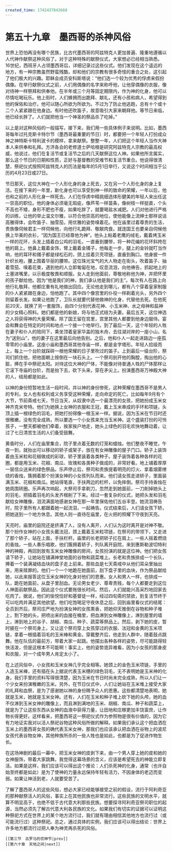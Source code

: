 ```yaml
---
created_time: 1742437842668
---
```

   

# 第五十九章　墨西哥的杀神风俗

世界上恐怕再没有哪个民族，比古代墨西哥的阿兹特克人更加普遍、隆重地遵循以人代神作献祭这种风俗了。对于这种特殊的献祭仪式，大家想必已经相当熟悉。16世纪，西班牙人占领墨西哥后，详细记录过这些仪式。他们发现在这个遥远的地方，有一种宗教虽然野蛮残酷，却和他们的宗教有很多奇怪的重合之处，这引起了他们极大的兴趣。耶稣会成员安科斯塔说：“他们选一个较为优秀的俘虏来假扮偶像。在举行献祭仪式之前，人们用偶像的名字来称呼他，让他穿偶像的衣服，像对待神一样祭拜和供奉他。在半年或三个月等固定期限内，作为神的化身，他可以尽情吃喝玩乐。他上街时，人们蜂拥而出跪拜、献礼，还有小孩和病人，希望得到他的保佑和治疗。他可以随心所欲为所欲为。不过为了防止他逃跑，总有十个或十二个人紧紧跟在他身边。有时他还吹笛子，故意吸引大家来朝拜他。等节日来临，他已经长胖了。人们就把他当一个神圣的祭品杀了吃掉。”

以上是对这种风俗的一般描写，接下来，我们用一些具体例子来说明。比如，墨西哥每年过托克斯卡特尔节（墨西哥最重要的节日）时，都要把一个年轻人打扮成众神之神特斯卡特利波卡的模样，拿来献祭。整整一年，人们把这个年轻人当作大神本人来供奉和礼拜。方济各会的老修道士萨哈根是研究阿兹特克人宗教的最高权威，他说过，他们在复活节或复活节之后的几天献祭这位人神。如果他所言属实，那么这个节日的日期和性质，正好与基督教的受难节和复活节重合。他说得很清楚，祭祀仪式按照阿兹特克人的历法是每年的5月1日举行，又说这个时间相当于公历的4月23日或27日。

节日那天，这位大神在一个人形化身的身上死去，又在另一个人形化身的身上复活。在接下来的一年里，新化身也可以享受到神一样的致命的荣耀，一年以后，他也和之前的人形化身一样死去。人们在俘虏中精挑细选体形健美的年轻人来出任这一崇高的职位。他的身体必须毫无瑕疵，像芦苇一样苗条，像树枝一样挺直，个头不高也不矮，身形不肥也不瘦，如果吃胖了，就要喝盐水减肥。人们对他进行严格的训练，让他的举止温文尔雅，以符合他崇高的地位，使他能像上流绅士那样说话高雅得体，会吹笛子、抽雪茄，用优雅的姿势嗅着花。他在庙里过着尊贵的生活，贵族像伺候君主一样伺候他，向他行礼跪拜、敬献肉食。就连国王也要亲自伺候他换上华美的衣衫，“因为国王已经尊他为神”。他头上粘着老鹰的绒毛，戴着烤玉米一样的花环，头发上插着白公鸡的羽毛，一直垂到腰带，将一种花编的花环斜挎在他的肩上。他鼻上戴着金饰，臂上戴着金镯子，他每走一步，腿上的金铃就叮当作响，他的耳环和镯子都是绿松石的，颈上挂着贝壳项链，直垂到胸口。他身披一件针织长袍，腰上围着华丽的腰带。这位珠光宝气的大人物走在街头，吹着笛子、抽着雪茄、嗅着花束，遇到他的人立即匍匐在地，叹息流泪，向他祷告，抓起地上的土塞进嘴里，以示极度敬畏和顺服。女人走到他面前，尊敬地称他为神，并把怀里的孩子献给他。因为“他是我们的神，我们承认他是我们的主”。每次有人在路上向他行礼敬拜，他都庄重有礼地做出回应。无论他走到哪儿，都有八个穿着皇家制服的仆人紧紧跟在身边，怕他跑了。其中四个像宫里的仆役一样剃着光头，另外四个则留着长发。如果让他跑了，卫队长就要代替他做神的化身，代替他去死。在他死前20天，就换了另一套服饰，由四个分别代表花神、小玉米神、水之母神和盐神的少女精心照料。她们都是他的新娘，将与他正式结为夫妻。最后五天，这位神选之人将获得神的大量荣耀。除了国王留在宫里，宫里其他人都要到他身边服侍。宴会和舞会在特定的时间和地点一个接一个地举行。到了最后一天，这个年轻的人牲在妻子和仆人的陪同下，乘坐顶着皇家华盖的独木舟，去往湖对岸的一座小山，名为“送别山”，他的妻子在这里最后向他告别。之后，他和仆人一起走进路边一座孤零零的小庙里。这座小庙和墨西哥其他寺庙一样，都是金字塔形。年轻人拾级而上，每上一个台阶就踩碎一根他荣耀的日子里吹过的笛子。上到最后一级台阶，祭司们抓住他，把他面朝上按倒在一块石头上。一个祭司剖开他的胸膛，掏出他的心脏，捧在手中祭祀太阳。对待这位大神的尸体，不能像对待普通人牲的尸体那样让它滚下寺庙的台阶，而是抬下去，砍下头来，穿在矛尖上。扮演墨西哥万神殿大神的人，结局都是如此。

以神的身份短暂地生活一段时间，并以神的身份惨死，这种荣耀在墨西哥不是男人的专利，女人也有权利或义务享受这种荣耀，走向命定的死亡。比如每年9月有个大节，节前斋戒七天，节日当天，从奴隶中选一个最漂亮的女孩，把她扮成玉米女神齐克米夸特。他们为她换上女神的衣服和王冠，戴上玉米串成的手环和项链，头顶上插一根绿色的羽毛，把她打扮得像一根玉米一样。据说，因为玉米在节日时还很稚嫩，没有完全成熟，所以要选一个小女孩来充当玉米神。这个盛装打扮的可怜孩子，一整天都被他们牵着，挨家挨户地走，她头上绿色的羽毛欢快地舞动着，让过了七日清苦生活的人们备受鼓舞。

黄昏时分，人们在庙里集合，院子里点着无数的灯笼和蜡烛。他们整夜不睡觉，午夜一到，就抬出可以移动的轿子或架子，放在有女神雕像的屋子门口。轿子上装饰着由玉米粒和花椒做成的彩球，轿子里装着各类种子。屋子装饰着各种各样的花圈，都是用玉米、花椒、南瓜、玫瑰和各类种子做成的，非常好看。地上铺着厚厚一层信众送来的绿色祭品。乐声停止后，祭司和贵族提着明亮的灯火、拿着烟雾缭绕的香烛，簇拥着那个扮演女神的小女孩列队而来。他们请女孩走进轿子，里面装满玉米、花椒和南瓜。她站得笔直，手扶两边的栏杆，以免摔倒。祭司手持香烛在她周围转圈。乐声再次响起，大祭司手拿剃刀，忽然走到她面前，一刀削掉她头上的羽毛，把插着羽毛的头发齐根削了下来。经过一套复杂的仪式，她把头发和羽毛献给女神雕像，泪流满面地感谢女神在那一年里保佑他们五谷丰登。她流泪祷告时，院子里所有人都跟着她一起流泪，一起祷告。仪式结束后，人们请女孩下轿，把她送到一个地方休息。其他人则一直待在庙里，在火把的照耀下守夜到天亮。

天亮时，庙里的庭院还是挤满了人，没有人离开，人们认为这时离开是对神不敬。那个扮作女神的小女孩头戴法冠，颈上戴着玉米粒项链，在祭司的带领下，又走进了那个轿子，站在上面，手扶栏杆。庙里的长老把轿子扛在肩上，一些人摇着燃烧的香烛，一些人奏乐唱歌，他们簇拥着轿子，列队离开庭院，来到惠斯勒波切特利神的神殿，再回到放有玉米女神雕像的房间，女孩扮演的就是这位神。他们把女孩请下轿子，让她站在铺满神堂地面的谷物和蔬菜堆上。长老和贵族排成一个长队，捧着一个装满凝结血块的盘子走上前来。那些血是七天斋戒中从他们耳朵里抽出来，用来赎罪的。他们一个一个地跪在她面前，刮下盘子里的血块，作为祭品献给她，以此来报答这位玉米女神的化身对他们的恩惠。女人和男人一样，也排成一队，跪在她面前，从盘子里刮血。无论男女老少、尊卑贵贱，每个人都要走到这位人神面前献祭品，因此这个仪式要拖很长时间。然后，人们就能兴高采烈地回家去吃肉了。据说，他们的愉悦恰好和基督徒一样，经过四旬斋的禁欲，到复活节终于可以吃肉并满足其他欲望。他们吃饱喝足守夜休息之后，回到庙里看仪式的结尾：全员到齐后，祭司庄严地为扮演女神的女孩熏香，把她仰天推倒在谷物和种子堆上，割下她的头，把喷出来的血接在桶里，把血淋到女神雕像上，淋到屋里的墙上，淋到地上的谷子、胡椒、南瓜、种子、蔬菜等祭品上。然后，剥下她的皮，暂时披在一个祭司身上，又让这个祭司穿上女孩穿过的衣服、法冠和金黄的玉米项链，拿着一根插着羽毛的玉米棒和黄金。穿戴整齐后，他走到人群中，随着鼓点跳舞。他在队伍的最前方，带着大家一起跳。他摆出各种各样的姿势，尽可能跳得轻快活泼，但是这根本不可能啊！事实上，他的姿势诡异难看，因为小女孩的那身皮和衣服，对一个成年男人肯定太小了。

在上述风俗中，小女孩和玉米女神几乎完全相等。她颈上的金色玉米项链，手里的人造玉米棒，还有插在头上据说代表玉米穗的绿色羽毛，无不表明她是玉米神的化身。我们手里的资料写得很清楚，因为玉米在节日时尚未完全成熟，所以人们让一个少女来扮演稚嫩的玉米。另外，在节日仪式中，人们让她站在玉米堆上接受大家的礼拜和血祭，是为了感谢她以神的身份赐予众人的恩惠。这些都清楚地表明，她就是玉米，她就是玉米女神。还有，人们在玉米和种子堆上砍下她的头颅，她的血不仅淋到玉米女神的雕像上，而且淋到满地的玉米、胡椒、南瓜、种子和蔬菜上，就是为了让这些东西从女神的血液中获得力量，让田地和庄稼更加丰饶富庶，让作物长得更好。这样看来，把墨西哥这一祭祀仪式作为参照物是很有价值的，因为它有力地证实我对以活人祭祀谷物这种风俗所做的解释。如果我们承认这个把血洒在玉米上的墨西哥女孩的确代表玉米女神，那我们也应该承认把血洒在谷物上的波尼女孩代表谷物女神，其他种族所杀的一些人牲也是如此，也都是为了促进作物生长。

在这场神剧的最后一幕中，把玉米女神的皮剥下来，由一个男人穿上她的皮和她的女神服饰，带着大家跳舞。我觉得这幕场景的含义，应该是希望死去的神能立即复活。如果是这样，我们应该可以得出这个推论：人们杀死神的化身，通常（也许自始至终都是如此）是为了使神的力量永远保持年轻有活力，不因身体的老迈而变弱。如果让神活到老，人就要受苦了。

了解了墨西哥人的这些风俗，想必大家已经能够接受之前的假设，流行于阿利奇亚的那种献祭活人的风俗，事实上在其他民族也非常流行。这些民族的文明水平，就算不明显高于，也绝不低于古代意大利那些民族。想要探寻阿利奇亚祭司职位的起源，当然必须先了解古代意大利各民族的文化。如果我们有切实的证据可以证明这种祭祀方式在世界上的某个地方流行过，我们就有理由相信其他地方也流行过（或可能流行过）这种祭祀。总之，通过具体的实例，我们应该可以得出结论：世界上许多地方都流行过把人奉为神灵再杀死的风俗。

```booknav
[[第三节　古罗马的农神节|prev]]
[[第六十章　天地之间|next]]
```